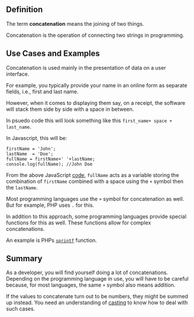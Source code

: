 ## Definition

The term  **concatenation** means the joining of two things.

Concatenation is the operation of connecting two strings in programming. 


## Use Cases and Examples

Concatenation is used mainly in the presentation of data on a user interface. 

For example, you typically provide your name in an online form as separate fields, i.e., first and last name.

However, when it comes to displaying them say, on a receipt, the software will stack them side by side with a space in between.

In psuedo code this will look something like this `first_name+ space + last_name`.

In Javascript, this will be:

```
firstName = 'John';
lastName  = 'Doe';
fullName = firstName+' '+lastName;
console.log(fullName); //John Doe
``` 
From the above JavaScript [code](code.md), `fullName` acts as a variable storing the combination of `firstName` combined with a space using the `+` symbol then the `lastName`. 

Most programming languages use the `+` symbol for concatenation as well. But for example, PHP uses `.` for this.

In addition to this approach, some programming languages provide special functions for this as well. These functions allow for complex concatenations. 

An example is PHPs [`sprintf`](https://www.php.net/manual/en/function.sprintf.php) function.

## Summary

As a developer, you will find yourself doing a lot of concatenations. 
Depending on the programming language in use, you will have to be careful because, for most languages, the same `+` symbol also means addition. 

If the values to concatenate turn out to be numbers, they might be summed up instead. 
You need an understanding of [casting](casting.md) to know how to deal with such cases. 